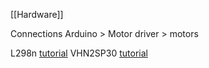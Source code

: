 
[[Hardware]]

Connections
Arduino > Motor driver > motors

L298n [tutorial](https://lastminuteengineers.com/l298n-dc-stepper-driver-arduino-tutorial/)
VHN2SP30 [tutorial](https://www.instructables.com/Monster-Motor-Shield-VNH2SP30/)